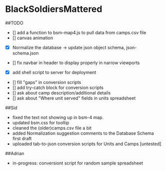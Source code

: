 # BlackSoldiersMattered

##TODO
- [] add a function to bsm-map4.js to pull data from camps.csv file 
- [] canvas animation 
- [x] Normalize the database -> update json object schema, json-schema.json
- [] fix navbar in header to display properly in narrow viewports
- [x] add shell script to server for deployment
- [] fill "gaps" in conversion scripts 
- [] add try-catch block for conversion scripts
- [] ask about camp description/additional details
- [] ask about "Where unit served" fields in units spreadsheet

##Sid
- fixed the text not showing up in bsm-4 map.
- updated bsm.css for tooltip
- cleaned the (older)camps.csv file a bit
- added Normalization suggestion comments to the Database Schema first draft
- uploaded tab-to-json conversion scripts for Units and Camps [untested]
 
##Adrian
- in-progress: conversiont script for random sample spreadsheet





